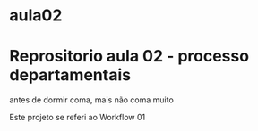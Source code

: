 # aula02

# Reprositorio aula 02 - processo departamentais
antes de dormir coma, mais não coma muito

Este projeto se referi ao Workflow 01
